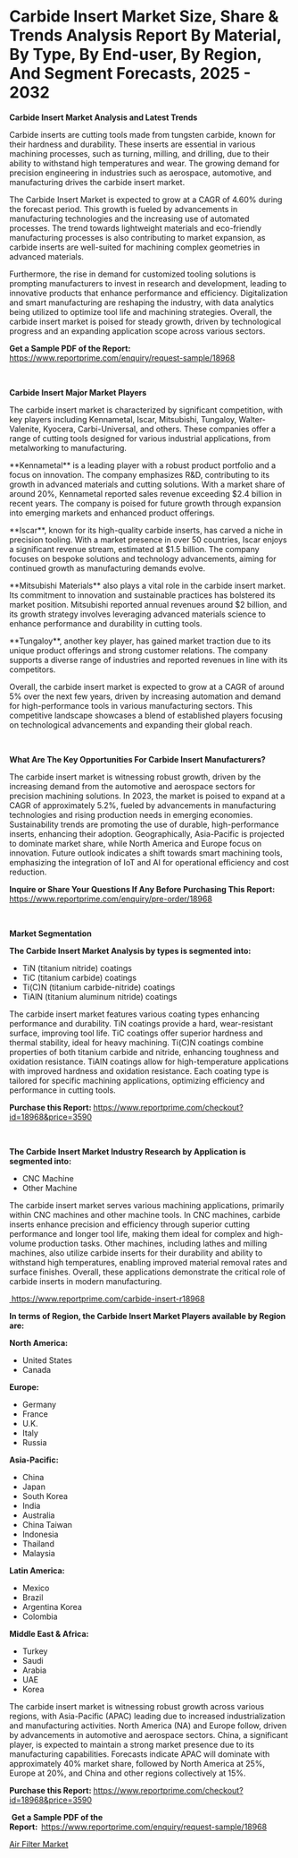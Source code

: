 <p><h1>Carbide Insert Market Size, Share & Trends Analysis Report By Material, By Type, By End-user, By Region, And Segment Forecasts, 2025 - 2032</h1></p><p><strong>Carbide Insert Market Analysis and Latest Trends</strong></p>
<p><p>Carbide inserts are cutting tools made from tungsten carbide, known for their hardness and durability. These inserts are essential in various machining processes, such as turning, milling, and drilling, due to their ability to withstand high temperatures and wear. The growing demand for precision engineering in industries such as aerospace, automotive, and manufacturing drives the carbide insert market.</p><p>The Carbide Insert Market is expected to grow at a CAGR of 4.60% during the forecast period. This growth is fueled by advancements in manufacturing technologies and the increasing use of automated processes. The trend towards lightweight materials and eco-friendly manufacturing processes is also contributing to market expansion, as carbide inserts are well-suited for machining complex geometries in advanced materials.</p><p>Furthermore, the rise in demand for customized tooling solutions is prompting manufacturers to invest in research and development, leading to innovative products that enhance performance and efficiency. Digitalization and smart manufacturing are reshaping the industry, with data analytics being utilized to optimize tool life and machining strategies. Overall, the carbide insert market is poised for steady growth, driven by technological progress and an expanding application scope across various sectors.</p></p>
<p><strong>Get a Sample PDF of the Report:&nbsp;</strong> <a href="https://www.reportprime.com/enquiry/request-sample/18968?utm_campaign=2314&utm_medium=2&utm_source=Github&utm_content=ia&utm_term=19032025&utm_id=carbide-insert">https://www.reportprime.com/enquiry/request-sample/18968</a></p>
<p>&nbsp;</p>
<p><strong>Carbide Insert Major Market Players</strong></p>
<p><p>The carbide insert market is characterized by significant competition, with key players including Kennametal, Iscar, Mitsubishi, Tungaloy, Walter-Valenite, Kyocera, Carbi-Universal, and others. These companies offer a range of cutting tools designed for various industrial applications, from metalworking to manufacturing.</p><p>**Kennametal** is a leading player with a robust product portfolio and a focus on innovation. The company emphasizes R&D, contributing to its growth in advanced materials and cutting solutions. With a market share of around 20%, Kennametal reported sales revenue exceeding $2.4 billion in recent years. The company is poised for future growth through expansion into emerging markets and enhanced product offerings.</p><p>**Iscar**, known for its high-quality carbide inserts, has carved a niche in precision tooling. With a market presence in over 50 countries, Iscar enjoys a significant revenue stream, estimated at $1.5 billion. The company focuses on bespoke solutions and technology advancements, aiming for continued growth as manufacturing demands evolve.</p><p>**Mitsubishi Materials** also plays a vital role in the carbide insert market. Its commitment to innovation and sustainable practices has bolstered its market position. Mitsubishi reported annual revenues around $2 billion, and its growth strategy involves leveraging advanced materials science to enhance performance and durability in cutting tools.</p><p>**Tungaloy**, another key player, has gained market traction due to its unique product offerings and strong customer relations. The company supports a diverse range of industries and reported revenues in line with its competitors.</p><p>Overall, the carbide insert market is expected to grow at a CAGR of around 5% over the next few years, driven by increasing automation and demand for high-performance tools in various manufacturing sectors. This competitive landscape showcases a blend of established players focusing on technological advancements and expanding their global reach.</p></p>
<p>&nbsp;</p>
<p><strong>What Are The Key Opportunities For Carbide Insert Manufacturers?</strong></p>
<p><p>The carbide insert market is witnessing robust growth, driven by the increasing demand from the automotive and aerospace sectors for precision machining solutions. In 2023, the market is poised to expand at a CAGR of approximately 5.2%, fueled by advancements in manufacturing technologies and rising production needs in emerging economies. Sustainability trends are promoting the use of durable, high-performance inserts, enhancing their adoption. Geographically, Asia-Pacific is projected to dominate market share, while North America and Europe focus on innovation. Future outlook indicates a shift towards smart machining tools, emphasizing the integration of IoT and AI for operational efficiency and cost reduction.</p></p>
<p><strong>Inquire or Share Your Questions If Any Before Purchasing This Report:</strong> <a href="https://www.reportprime.com/enquiry/pre-order/18968?utm_campaign=2314&utm_medium=2&utm_source=Github&utm_content=ia&utm_term=19032025&utm_id=carbide-insert">https://www.reportprime.com/enquiry/pre-order/18968</a></p>
<p>&nbsp;</p>
<p><strong>Market Segmentation</strong></p>
<p><strong>The Carbide Insert Market Analysis by types is segmented into:</strong></p>
<p><ul><li>TiN (titanium nitride) coatings</li><li>TiC (titanium carbide) coatings</li><li>Ti(C)N (titanium carbide-nitride) coatings</li><li>TiAlN (titanium aluminum nitride) coatings</li></ul></p>
<p><p>The carbide insert market features various coating types enhancing performance and durability. TiN coatings provide a hard, wear-resistant surface, improving tool life. TiC coatings offer superior hardness and thermal stability, ideal for heavy machining. Ti(C)N coatings combine properties of both titanium carbide and nitride, enhancing toughness and oxidation resistance. TiAlN coatings allow for high-temperature applications with improved hardness and oxidation resistance. Each coating type is tailored for specific machining applications, optimizing efficiency and performance in cutting tools.</p></p>
<p><strong>Purchase this Report:&nbsp;</strong><a href="https://www.reportprime.com/checkout?id=18968&price=3590&utm_campaign=2314&utm_medium=2&utm_source=Github&utm_content=ia&utm_term=19032025&utm_id=carbide-insert">https://www.reportprime.com/checkout?id=18968&price=3590</a></p>
<p>&nbsp;</p>
<p><strong>The Carbide Insert Market Industry Research by Application is segmented into:</strong></p>
<p><ul><li>CNC Machine</li><li>Other Machine</li></ul></p>
<p><p>The carbide insert market serves various machining applications, primarily within CNC machines and other machine tools. In CNC machines, carbide inserts enhance precision and efficiency through superior cutting performance and longer tool life, making them ideal for complex and high-volume production tasks. Other machines, including lathes and milling machines, also utilize carbide inserts for their durability and ability to withstand high temperatures, enabling improved material removal rates and surface finishes. Overall, these applications demonstrate the critical role of carbide inserts in modern manufacturing.</p></p>
<p><a href="https://www.reportprime.com/carbide-insert-r18968?utm_campaign=2314&utm_medium=2&utm_source=Github&utm_content=ia&utm_term=19032025&utm_id=carbide-insert">&nbsp;https://www.reportprime.com/carbide-insert-r18968</a></p>
<p><strong>In terms of Region, the Carbide Insert Market Players available by Region are:</strong></p>
<p>
    <p> <strong> North America: </strong>
        <ul>
            <li>United States</li>
            <li>Canada</li>
        </ul>
        </p> 
    <p> <strong> Europe: </strong>
        <ul>
            <li>Germany</li>
            <li>France</li>
            <li>U.K.</li>
            <li>Italy</li>
            <li>Russia</li>
        </ul>
        </p> 
    <p> <strong> Asia-Pacific: </strong>
        <ul>
            <li>China</li>
            <li>Japan</li>
            <li>South Korea</li>
            <li>India</li>
            <li>Australia</li>
            <li>China Taiwan</li>
            <li>Indonesia</li>
            <li>Thailand</li>
            <li>Malaysia</li>
        </ul>
        </p> 
    <p> <strong> Latin America: </strong>
        <ul>
            <li>Mexico</li>
            <li>Brazil</li>
            <li>Argentina Korea</li>
            <li>Colombia</li>
        </ul>
        </p> 
    <p> <strong> Middle East & Africa: </strong>
        <ul>
            <li>Turkey</li>
            <li>Saudi</li>
            <li>Arabia</li>
            <li>UAE</li>
            <li>Korea</li>
        </ul>
    </p>
    </p>
<p><p>The carbide insert market is witnessing robust growth across various regions, with Asia-Pacific (APAC) leading due to increased industrialization and manufacturing activities. North America (NA) and Europe follow, driven by advancements in automotive and aerospace sectors. China, a significant player, is expected to maintain a strong market presence due to its manufacturing capabilities. Forecasts indicate APAC will dominate with approximately 40% market share, followed by North America at 25%, Europe at 20%, and China and other regions collectively at 15%.</p></p>
<p><strong>Purchase this Report: </strong><a href="https://www.reportprime.com/checkout?id=18968&price=3590&utm_campaign=2314&utm_medium=2&utm_source=Github&utm_content=ia&utm_term=19032025&utm_id=carbide-insert">https://www.reportprime.com/checkout?id=18968&price=3590</a></p>
<p>&nbsp;<strong>Get a Sample PDF of the Report:&nbsp;&nbsp;</strong><a href="https://www.reportprime.com/enquiry/request-sample/18968?utm_campaign=2314&utm_medium=2&utm_source=Github&utm_content=ia&utm_term=19032025&utm_id=carbide-insert">https://www.reportprime.com/enquiry/request-sample/18968</a></p>
<p><strong></strong></p>
<p><p><a href="https://github.com/yodhafirorae/Market-Research-Report-List-1/blob/main/air-filter-market.md?utm_campaign=2314&utm_medium=2&utm_source=Github&utm_content=ia&utm_term=19032025&utm_id=carbide-insert">Air Filter Market</a></p></p>